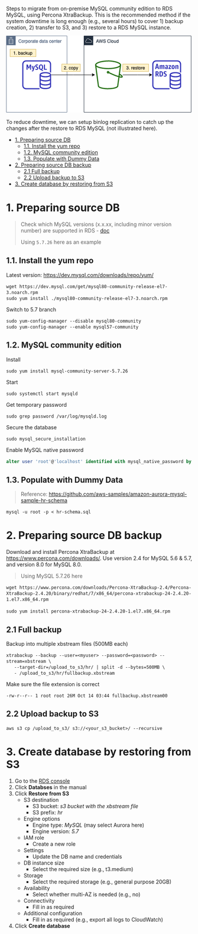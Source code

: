 Steps to migrate from on-premise MySQL community edition to RDS MySQL, using Percona XtraBackup. This is the recommended method if the system downtime is long enough (e.g., several hours) to cover 1) backup creation, 2) transfer to S3, and 3) restore to a RDS MySQL instance.

![architcture](images/architecture.png)

To reduce downtime, we can setup binlog replication to catch up the changes after the restore to RDS MySQL (not illustrated here).

- [1. Preparing source DB](#1-preparing-source-db)
  - [1.1. Install the yum repo](#11-install-the-yum-repo)
  - [1.2. MySQL community edition](#12-mysql-community-edition)
  - [1.3. Populate with Dummy Data](#13-populate-with-dummy-data)
- [2. Preparing source DB backup](#2-preparing-source-db-backup)
  - [2.1 Full backup](#21-full-backup)
  - [2.2 Upload backup to S3](#22-upload-backup-to-s3)
- [3. Create database by restoring from S3](#3-create-database-by-restoring-from-s3)


# 1. Preparing source DB 

> Check which MySQL versions (x.x.xx, including minor version number) are supported in RDS - [doc](https://docs.aws.amazon.com/AmazonRDS/latest/UserGuide/CHAP_MySQL.html#MySQL.Concepts.VersionMgmt)
>
> Using `5.7.26` here as an example

## 1.1. Install the yum repo

Latest version: https://dev.mysql.com/downloads/repo/yum/


```
wget https://dev.mysql.com/get/mysql80-community-release-el7-3.noarch.rpm
sudo yum install ./mysql80-community-release-el7-3.noarch.rpm
```

Switch to 5.7 branch
```
sudo yum-config-manager --disable mysql80-community
sudo yum-config-manager --enable mysql57-community
```

## 1.2. MySQL community edition

Install
```
sudo yum install mysql-community-server-5.7.26
```

Start
```
sudo systemctl start mysqld
```

Get temporary password
```
sudo grep password /var/log/mysqld.log 
```

Secure the database
```
sudo mysql_secure_installation
```

Enable MySQL native password
```sql
alter user 'root'@'localhost' identified with mysql_native_password by 'verystrongpassword';
```

## 1.3. Populate with Dummy Data

> Reference: https://github.com/aws-samples/amazon-aurora-mysql-sample-hr-schema

```
mysql -u root -p < hr-schema.sql 
```

# 2. Preparing source DB backup

Download and install Percona XtraBackup at https://www.percona.com/downloads/. Use version 2.4 for MySQL 5.6 & 5.7, and version 8.0 for MySQL 8.0.

> Using MySQL 5.7.26 here

```
wget https://www.percona.com/downloads/Percona-XtraBackup-2.4/Percona-XtraBackup-2.4.20/binary/redhat/7/x86_64/percona-xtrabackup-24-2.4.20-1.el7.x86_64.rpm

sudo yum install percona-xtrabackup-24-2.4.20-1.el7.x86_64.rpm 
```

## 2.1 Full backup

Backup into multiple xbstream files (500MB each)

```
xtrabackup --backup --user=<myuser> --password=<password> --stream=xbstream \
   --target-dir=/upload_to_s3/hr/ | split -d --bytes=500MB \
   - /upload_to_s3/hr/fullbackup.xbstream
```

Make sure the file extension is correct
```
-rw-r--r-- 1 root root 26M Oct 14 03:44 fullbackup.xbstream00
```

## 2.2 Upload backup to S3

```
aws s3 cp /upload_to_s3/ s3://<your_s3_bucket>/ --recursive
```

# 3. Create database by restoring from S3

1. Go to the [RDS console](https://console.aws.amazon.com/rds/home)
2. Click **Databses** in the manual
3. Click **Restore from S3**
   * S3 destination
     * S3 bucket: *s3 bucket with the xbstream file*
     * S3 prefix: *hr*
   * Engine options
     * Engine type: *MySQL* (may select Aurora here)
     * Engine version: *5.7*
   * IAM role
     * Create a new role
   * Settings
     * Update the DB name and credentials
   * DB instance size
     * Select the required size (e.g., t3.medium)
   * Storage
     * Select the required storage (e.g., general purpose 20GB)
   * Availability
     * Select whether multi-AZ is needed (e.g., no)
   * Connectivity
     * Fill in as required
   * Additional configuration
     * Fill in as required (e.g., export all logs to CloudWatch)
4. Click **Create database**

